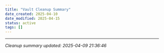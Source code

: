 ```yaml
---
title: "Vault Cleanup Summary"
date_created: 2025-04-10
date_modified: 2025-04-15
status: active
tags: []
---
```


---


*Cleanup summary updated: 2025-04-09 21:36:46*
